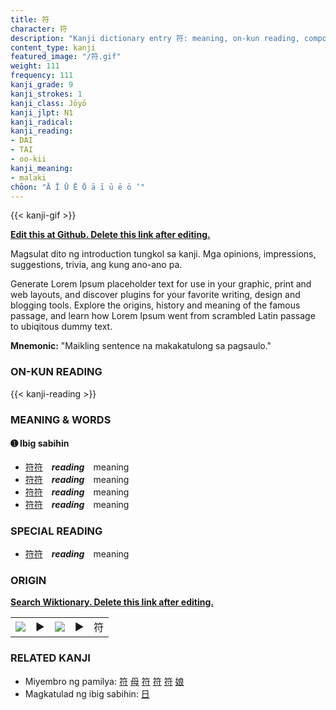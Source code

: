 ```yaml
---
title: 符
character: 符
description: "Kanji dictionary entry 符: meaning, on-kun reading, compounds, origin, related kanji"
content_type: kanji
featured_image: "/符.gif"
weight: 111
frequency: 111
kanji_grade: 9
kanji_strokes: 1
kanji_class: Jōyō
kanji_jlpt: N1
kanji_radical: 
kanji_reading: 
- DAI
- TAI
- oo-kii
kanji_meaning:
- malaki
chōon: "Ā Ī Ū Ē Ō ā ī ū ē ō ’"
---
```

[//]: # (Don't edit the line below. Kanji animated GIF code is automatically generated.)
{{< kanji-gif >}}

[//]: # (Edit below this line.)

**[Edit this at Github. Delete this link after editing.](https://github.com/tim0g/tim/tree/main/content/kanji/符/index.md)**

Magsulat dito ng introduction tungkol sa kanji. Mga opinions, impressions, suggestions, trivia, ang kung ano-ano pa.

Generate Lorem Ipsum placeholder text for use in your graphic, print and web layouts, and discover plugins for your favorite writing, design and blogging tools. Explore the origins, history and meaning of the famous passage, and learn how Lorem Ipsum went from scrambled Latin passage to ubiqitous dummy text.
 
**Mnemonic:** "Maikling sentence na makakatulong sa pagsaulo."

### ON-KUN READING

[//]: # (Don't edit the line below. ON-KUN READING code is automatically generated.)
{{< kanji-reading >}}

### MEANING & WORDS

#### ➊ **Ibig sabihin**
  - [符](../符)[符](../符)　***reading***　meaning
  - [符](../符)[符](../符)　***reading***　meaning
  - [符](../符)[符](../符)　***reading***　meaning
  - [符](../符)[符](../符)　***reading***　meaning

### SPECIAL READING
  - [符](../符)[符](../符)　***reading***　meaning

### ORIGIN

**[Search Wiktionary. Delete this link after editing.](https://wiktionary.org/wiki/符)**
<table class="kanji-table"><tr><td>
<img src="60px-符-bronze.svg.png">
</td><td>▶</td><td>
<img src="60px-符-oracle.svg.png">
</td><td>▶</td>
<td class="kanji-origin">符</td>
</tr></table>

### RELATED KANJI
- Miyembro ng pamilya: [符](../符) [母](../母) [符](../符) [符](../符) [符](../符) [娘](../娘)
- Magkatulad ng ibig sabihin: [日](../日)
